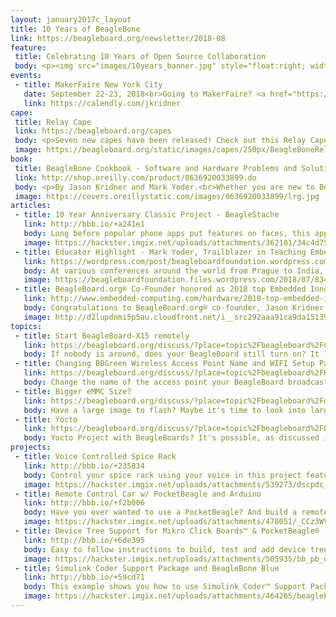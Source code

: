 ```yaml
---
layout: january2017c_layout
title: 10 Years of BeagleBone
link: https://beagleboard.org/newsletter/2018-08
feature:
 title: Celebrating 10 Years of Open Source Collaboration
 body: <p><img src="images/10years_banner.jpg" style="float:right; width:40%; height:auto;"></p><p>It is so exciting to be in our tenth year of BeagleBoard.org® and we want to celebrate you, our community. Over the next 10 months, we’ll be <strong>highlighting memorable BeagleBoard.org® based projects.</strong> Please nominate a project using any BeagleBoard.org® hardware developed any time in the last 10 years to be featured in our newsletter. It can be your own project or someone else’s that has been memorable for you. <a href="mailto:Christi@beagleboard.org">Send us a link to a project</a> and tell us why you find it special. We can’t wait to hear from you!<br><br>We are also celebrating the success and continuing efforts of BeagleBoard.org® to provide education in the use of open-source software and hardware in embedded computing. In fact, BeagleBoard.org® was announced in 2008 at a joint Educator and Developer Conference and embraced by a wider community. To celebrate and thank our educational members, starting this month we will be launching a new section of our newsletter <strong>spotlighting an influential instructor and their story.</strong> If you are an educator, we’d love to hear your BeagleBoard® story! <a href="mailto:Christi@beagleboard.org">Contact us for more information.</a> We hope you’ll enjoy celebrating 10 years of BeagleBoard.org® with us!<br>&mdash;<strong>Christine Long</strong>, <em>Executive Director</em></p>
events:
 - title: MakerFaire New York City
   date: September 22-23, 2018<br>Going to MakerFaire? <a href="https://calendly.com/jkridner">Schedule a meet-up with us!</a>
   link: https://calendly.com/jkridner
cape:
 title: Relay Cape
 link: https://beagleboard.org/capes
 body: <p>Seven new capes have been released! Check out this Relay Cape, for example. Quick and easy relay solution for your home or other automation needs. 4x 15A @ 24VDC/12A @ 250VAC relays and I&sup2;C EEPROM</p>
 image: https://beagleboard.org/static/images/capes/250px/BeagleBoneRelayCapeA2_Top.png
book:
 title: BeagleBone Cookbook - Software and Hardware Problems and Solutions
 link: http://shop.oreilly.com/product/0636920033899.do
 body: <p>By Jason Kridner and Mark Yoder.<br>Whether you are new to BeagleBone® or want to explore more of its capabilities, this cookbook provides scores of recipes for connecting and talking to the physical world.</p>
 image: https://covers.oreillystatic.com/images/0636920033899/lrg.jpg
articles:
 - title: 10 Year Anniversary Classic Project - BeagleStache
   link: http://bbb.io/+a241e1
   body: Long before popular phone apps put features on faces, this application for BeagleBone® Black built on an OpenCV face detection sample, added a black mustache on the faces detected. Later enhanced to upload the picture to Twitter, it continues to be a classic favorite project.
   image: https://hackster.imgix.net/uploads/attachments/362101/34c4d75b18ad001d621c853fb33a7ecc.png?auto=compress%2Cformat&w=680&h=510&fit=max
 - title: Educator Highlight - Mark Yoder, Trailblazer in Teaching Embedded Linux
   link: https://wordpress.com/post/beagleboardfoundation.wordpress.com/1668
   body: At various conferences around the world from Prague to India, Dr Yoder has connected with other educators and mentored them, sharing success tips for overcoming the challenges of introducing new hardware and software into curriculum.
   image: https://beagleboardfoundation.files.wordpress.com/2018/07/8345-beaglebone-yoder-1230x0.jpg?w=720
 - title: BeagleBoard.org® Co-Founder honored as 2018 top Embedded Innovator
   link: http://www.embedded-computing.com/hardware/2018-top-embedded-innovator-jason-kridner-beagleboard-org
   body: Congratulations to BeagleBoard.org® co-founder, Jason Kridner who recevied the prestigious “2018 Top Embedded Innovator” award, celebrating innovators who demonstrate the reach and impact of embedded and IoT technolgoy in today’s world.
   image: http://d2lupdnmi5p5au.cloudfront.net/i__src292aaa91ca9da151399b8532c2852f07_par8f59f5c16e776919ef07a02435776fa1.jpeg
topics:
 - title: Start BeagleBoard-X15 remotely
   link: https://beagleboard.org/discuss/?place=topic%2Fbeagleboard%2FCGrnvgCsOUA%2Fdiscussion
   body: If nobody is around, does your BeagleBoard still turn on? It likely does if you've been following this thread!
 - title: Changing BBGreen Wireless Access Point Name and WIFI Setup Page
   link: https://beagleboard.org/discuss/?place=topic%2Fbeagleboard%2FHKL0Obg6ELM%2Fdiscussion
   body: Change the name of the access point your BeagleBoard broadcasts by following this discussion!
 - title: Bigger eMMC Size?
   link: https://beagleboard.org/discuss/?place=topic%2Fbeagleboard%2FoMCYbQgzjQo%2Fdiscussion
   body: Have a large image to flash? Maybe it's time to look into larger flash memory.
 - title: Yocto
   link: https://beagleboard.org/discuss/?place=topic%2Fbeagleboard%2FBh0rgb1-Jhk%2Fdiscussion
   body: Yocto Project with BeagleBoards? It's possible, as discussed in this community topic.
projects:
 - title: Voice Controlled Spice Rack
   link: http://bbb.io/+235834
   body: Control your spice rack using your voice in this project featuring the BeagleBone Black!
   image: https://hackster.imgix.net/uploads/attachments/539273/dscpdc_0003_burst20180801125704470_cover_qjgDlYpU8Q.JPG?auto=compress%2Cformat&w=900&h=675&fit=min
 - title: Remote Control Car w/ PocketBeagle and Arduino
   link: http://bbb.io/+f2b006
   body: Have you ever wanted to use a PocketBeagle? And build a remote car? Well, I have! Here is how you can too!
   image: https://hackster.imgix.net/uploads/attachments/478051/_CCz3WVJG19.9k%3D?auto=compress%2Cformat&w=900&h=675&fit=min
 - title: Device Tree Support for Mikro Click Boards™ & PocketBeagle®
   link: http://bbb.io/+6de395
   body: Easy to follow instructions to build, test and add device tree overlays to BeagleBoard. org® community repository for click boards™.
   image: https://hackster.imgix.net/uploads/attachments/505935/bb_pb_deviceappletree_6AkuBIILzn.png?auto=compress%2Cformat&w=900&h=675&fit=min
 - title: Simulink Coder Support Package and BeagleBone Blue
   link: http://bbb.io/+59cd71
   body: This example shows you how to use Simulink Coder™ Support Package for BeagleBone® Blue Hardware to run a Simulink® model
   image: https://hackster.imgix.net/uploads/attachments/464265/beagleboneblue_gettingstarted_01.png?auto=compress%2Cformat&w=900&h=675&fit=min
---
```

